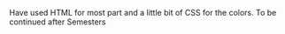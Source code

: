 Have used HTML for most part and a little bit of CSS for the colors. To be continued after Semesters
